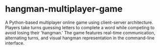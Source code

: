 # hangman-multiplayer-game
A Python-based multiplayer online game using client-server architecture. Players take turns guessing letters to complete a word while competing to avoid losing their 'hangman.' The game features real-time communication, alternating turns, and visual hangman representation in the command-line interface.

